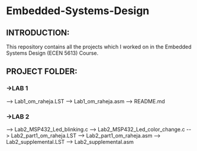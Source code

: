 # Embedded-Systems-Design

## INTRODUCTION:
This repository contains all the projects which I worked on in the Embedded Systems Design (ECEN 5613) Course.

## PROJECT FOLDER:
### ->LAB 1
--> Lab1_om_raheja.LST
--> Lab1_om_raheja.asm
--> README.md

### ->LAB 2
--> Lab2_MSP432_Led_blinking.c
--> Lab2_MSP432_Led_color_change.c
--> Lab2_part1_om_raheja.LST
--> Lab2_part1_om_raheja.asm
--> Lab2_supplemental.LST
--> Lab2_supplemental.asm
